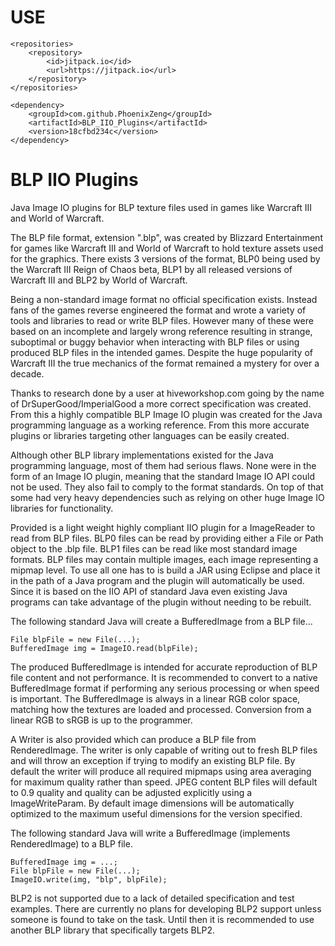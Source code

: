 
# USE
	<repositories>
		<repository>
		    <id>jitpack.io</id>
		    <url>https://jitpack.io</url>
		</repository>
	</repositories>

	<dependency>
	    <groupId>com.github.PhoenixZeng</groupId>
	    <artifactId>BLP_IIO_Plugins</artifactId>
	    <version>18cfbd234c</version>
	</dependency>

# BLP IIO Plugins
Java Image IO plugins for BLP texture files used in games like Warcraft III and World of Warcraft.

The BLP file format, extension ".blp", was created by Blizzard Entertainment for games like Warcraft III and World of Warcraft to hold texture assets used for the graphics. There exists 3 versions of the format, BLP0 being used by the Warcraft III Reign of Chaos beta, BLP1 by all released versions of Warcraft III and BLP2 by World of Warcraft.

Being a non-standard image format no official specification exists. Instead fans of the games reverse engineered the format and wrote a variety of tools and libraries to read or write BLP files. However many of these were based on an incomplete and largely wrong reference resulting in strange, suboptimal or buggy behavior when interacting with BLP files or using produced BLP files in the intended games. Despite the huge popularity of Warcraft III the true mechanics of the format remained a mystery for over a decade.

Thanks to research done by a user at hiveworkshop.com going by the name of DrSuperGood/ImperialGood a more correct specification was created. From this a highly compatible BLP Image IO plugin was created for the Java programming language as a working reference. From this more accurate plugins or libraries targeting other languages can be easily created.

Although other BLP library implementations existed for the Java programming language, most of them had serious flaws. None were in the form of an Image IO plugin, meaning that the standard Image IO API could not be used. They also fail to comply to the format standards. On top of that some had very heavy dependencies such as relying on other huge Image IO libraries for functionality.

Provided is a light weight highly compliant IIO plugin for a ImageReader to read from BLP files. BLP0 files can be read by providing either a File or Path object to the .blp file. BLP1 files can be read like most standard image formats. BLP files may contain multiple images, each image representing a mipmap level. To use all one has to is build a JAR using Eclipse and place it in the path of a Java program and the plugin will automatically be used. Since it is based on the IIO API of standard Java even existing Java programs can take advantage of the plugin without needing to be rebuilt.

The following standard Java will create a BufferedImage from a BLP file... 
 
	File blpFile = new File(...);
	BufferedImage img = ImageIO.read(blpFile);
  
The produced BufferedImage is intended for accurate reproduction of BLP file content and not performance. It is recommended to convert to a native BufferedImage format if performing any serious processing or when speed is important. The BufferedImage is always in a linear RGB color space, matching how the textures are loaded and processed. Conversion from a linear RGB to sRGB is up to the programmer.

A Writer is also provided which can produce a BLP file from RenderedImage. The writer is only capable of writing out to fresh BLP files and will throw an exception if trying to modify an existing BLP file. By default the writer will produce all required mipmaps using area averaging for maximum quality rather than speed. JPEG content BLP files will default to 0.9 quality and quality can be adjusted explicitly using a ImageWriteParam. By default image dimensions will be automatically optimized to the maximum useful dimensions for the version specified.

The following standard Java will write a BufferedImage (implements RenderedImage) to a BLP file.

	BufferedImage img = ...;
	File blpFile = new File(...);
	ImageIO.write(img, "blp", blpFile);

BLP2 is not supported due to a lack of detailed specification and test examples. There are currently no plans for developing BLP2 support unless someone is found to take on the task. Until then it is recommended to use another BLP library that specifically targets BLP2.

